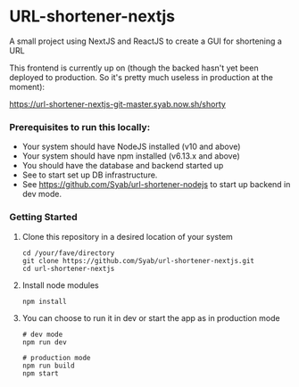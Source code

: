 # URL-shortener-nextjs
A small project using NextJS and ReactJS to create a GUI for shortening a URL


This frontend is currently up on (though the backed hasn't yet been deployed to production. So it's pretty much useless in production at the moment):

https://url-shortener-nextjs-git-master.syab.now.sh/shorty

### Prerequisites to run this locally:

- Your system should have NodeJS installed (v10 and above)
- Your system should have npm installed (v6.13.x and above)
- You should have the database and backend started up
- See   to start set up DB infrastructure.
- See https://github.com/Syab/url-shortener-nodejs to start up backend in dev mode.

### Getting Started
1. Clone this repository in a desired location of your system
   ```
   cd /your/fave/directory
   git clone https://github.com/Syab/url-shortener-nextjs.git
   cd url-shortener-nextjs
   ```

2. Install node modules 
    ```
   npm install
    ```
3. You can choose to run it in dev or start the app as in production mode
    ```
   # dev mode
   npm run dev
   
   # production mode
   npm run build
   npm start
   
   ```
